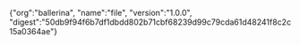 {"org":"ballerina", "name":"file", "version":"1.0.0", "digest":"50db9f94f6b7df1dbdd802b71cbf68239d99c79cda61d48241f8c2c15a0364ae"}